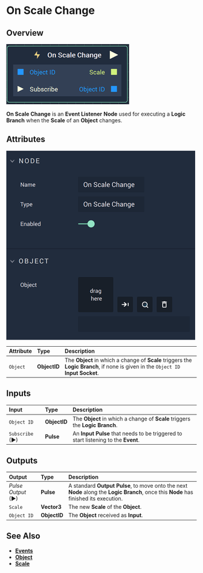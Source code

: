 # On Scale Change

## Overview

![The On Scale Change Node.](../../../.gitbook/assets/onscalechangenode.png)

**On Scale Change** is an **Event Listener** **Node** used for executing a **Logic Branch** when the **Scale** of an **Object** changes.

## Attributes

![The On Scale Change Node Attributes.](../../../.gitbook/assets/onscalechangeattributes.png)

| Attribute | Type | Description |
| :--- | :--- | :--- |
| `Object` | **ObjectID** | The **Object** in which a change of **Scale** triggers the **Logic Branch**, if none is given in the `Object ID` **Input Socket**. |

## Inputs

| Input | Type | Description |
| :--- | :--- | :--- |
| `Object ID` | **ObjectID** | The **Object** in which a change of **Scale** triggers the **Logic Branch**. |
| `Subscribe` (►)|**Pulse** | An **Input Pulse** that needs to be triggered to start listening to the **Event**. |

## Outputs

| Output | Type | Description |
| :--- | :--- | :--- |
| _Pulse Output_ \(►\) | **Pulse** | A standard **Output Pulse**, to move onto the next **Node** along the **Logic Branch**, once this **Node** has finished its execution. |
| `Scale` | **Vector3** | The new **Scale** of the **Object**. |
| `Object ID` | **ObjectID** | The **Object** received as **Input**. |

## See Also

* [**Events**](../)
* [**Object**](./)
* [**Scale**](../../../objects-and-types/attributes/common-attributes/transformation.md#scale)

